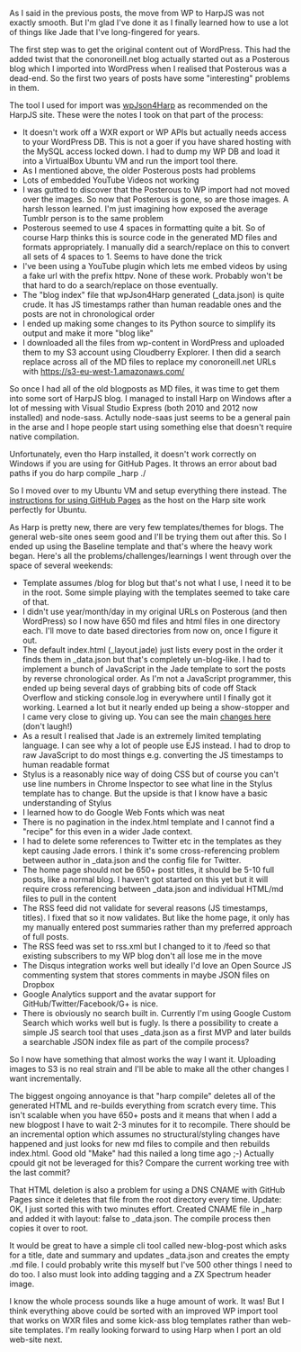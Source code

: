 As I said in the previous posts, the move from WP to HarpJS was not exactly smooth. But I'm glad I've done it as I finally learned how to use a lot of things like Jade that I've long-fingered for years.

The first step was to get the original content out of WordPress. This had the added twist that the conoroneill.net blog actually started out as a Posterous blog which I imported into WordPress when I realised that Posterous was a dead-end. So the first two years of posts have some "interesting" problems in them.

The tool I used for import was [wpJson4Harp](https://github.com/EJEHardenberg/wpJson4Harp) as recommended on the HarpJS site. These were the notes I took on that part of the process:

* It doesn't work off a WXR export or WP APIs but actually needs access to your WordPress DB. This is not a goer if you have shared hosting with the MySQL access locked down. I had to dump my WP DB and load it into a VirtualBox Ubuntu VM and run the import tool there.
* As I mentioned above, the older Posterous posts had problems
 * Lots of embedded YouTube Videos not working
 * I was gutted to discover that the Posterous to WP import had not moved over the images. So now that Posterous is gone, so are those images. A harsh lesson learned. I'm just imagining how exposed the average Tumblr person is to the same problem
 * Posterous seemed to use 4 spaces in formatting quite a bit. So of course Harp thinks this is source code in the generated MD files and formats appropriately. I manually did a search/replace on this to convert all sets of 4 spaces to 1. Seems to have done the trick
* I've been using a YouTube plugin which lets me embed videos by using a fake url with the prefix httpv. None of these work. Probably won't be that hard to do a search/replace on those eventually.
* The "blog index" file that wpJson4Harp generated (_data.json) is quite crude. It has JS timestamps rather than human readable ones and the posts are not in chronological order 
* I ended up making some changes to its Python source to simplify its output and make it more "blog like"
* I downloaded all the files from wp-content in WordPress and uploaded them to my S3 account using Cloudberry Explorer. I then did a search replace across all of the MD files to replace my conoroneill.net URLs with https://s3-eu-west-1.amazonaws.com/


So once I had all of the old blogposts as MD files, it was time to get them into some sort of HarpJS blog. I managed to install Harp on Windows after a lot of messing with Visual Studio Express (both 2010 and 2012 now installed) and node-sass. Actully node-saas just seems to be a general pain in the arse and I hope people start using something else that doesn't require native compilation.

Unfortunately, even tho Harp installed, it doesn't work correctly on Windows if you are using for GitHub Pages. It throws an error about bad paths if you do harp compile _harp ./

So I moved over to my Ubuntu VM and setup everything there instead. The [instructions for using GitHub Pages](http://harpjs.com/docs/deployment/github-pages) as the host on the Harp site work perfectly for Ubuntu.

As Harp is pretty new, there are very few templates/themes for blogs. The general web-site ones seem good and I'll be trying them out after this. So I ended up using the Baseline template and that's where the heavy work began. Here's all the problems/challenges/learnings I went through over the space of several weekends:

* Template assumes /blog for blog but that's not what I use, I need it to be in the root. Some simple playing with the templates seemed to take care of that.
* I didn't use year/month/day in my original URLs on Posterous (and then WordPress) so I now have 650 md files and html files in one directory each. I'll move to date based directories from now on, once I figure it out. 
* The default index.html (_layout.jade) just lists every post in the order it finds them in _data.json but that's completely un-blog-like. I had to implement a bunch of JavaScript in the Jade template to sort the posts by reverse chronological order. As I'm not a JavaScript programmer, this ended up being several days of grabbing bits of code off Stack Overflow and sticking console.log in everywhere until I finally got it working. Learned a lot but it nearly ended up being a show-stopper and I came very close to giving up. You can see the main [changes here](https://github.com/conoro/conoro.github.io/blob/master/_harp/_layout.jade) (don't laugh!)
* As a result I realised that Jade is an extremely limited templating language. I can see why a lot of people use EJS instead. I had to drop to raw JavaScript to do most things e.g. converting the JS timestamps to human readable format
* Stylus is a reasonably nice way of doing CSS but of course you can't use line numbers in Chrome Inspector to see what line in the Stylus template has to change. But the upside is that I know have a basic understanding of Stylus
* I learned how to do Google Web Fonts which was neat
* There is no pagination in the index.html template and I cannot find a "recipe" for this even in a wider Jade context. 
* I had to delete some references to Twitter etc in the templates as they kept causing Jade errors. I think it's some cross-referencing problem between author in _data.json and the config file for Twitter.
* The home page should not be 650+ post titles, it should be 5-10 full posts, like a normal blog. I haven't got started on this yet but it will require cross referencing between _data.json and individual HTML/md files to pull in the content
* The RSS feed did not validate for several reasons (JS timestamps, titles). I fixed that so it now validates. But like the home page, it only has my manually entered post summaries rather than my preferred approach of full posts.
* The RSS feed was set to rss.xml but I changed to it to /feed so that existing subscribers to my WP blog don't all lose me in the move
* The Disqus integration works well but ideally I'd love an Open Source JS commenting system that stores comments in maybe JSON files on Dropbox
* Google Analytics support and the avatar support for GitHub/Twitter/Facebook/G+ is nice.
* There is obviously no search built in. Currently I'm using Google Custom Search which works well but is fugly. Is there a possibility to create a simple JS search tool that uses _data.json as a first MVP and later builds a searchable JSON index file as part of the compile process?

So I now have something that almost works the way I want it. Uploading images to S3 is no real strain and I'll be able to make all the other changes I want incrementally.

The biggest ongoing annoyance is that "harp compile" deletes all of the generated HTML and re-builds everything from scratch every time. This isn't scalable when you have 650+ posts and it means that when I add a new blogpost I have to wait 2-3 minutes for it to recompile. There should be an incremental option which assumes no structural/styling changes have happened and just looks for new md files to compile and then rebuilds index.html. Good old "Make" had this nailed a long time ago ;-) Actually cpould git not be leveraged for this? Compare the current working tree with the last commit?

That HTML deletion is also a problem for using a DNS CNAME with GitHub Pages since it deletes that file from the root directory every time. Update: OK, I just sorted this with two minutes effort. Created CNAME file in _harp and added it with layout: false to _data.json. The compile process then copies it over to root. 

It would be great to have a simple cli tool called new-blog-post which asks for a title, date and summary and updates _data.json and creates the empty .md file. I could probably write this myself but I've 500 other things I need to do too. I also must look into adding tagging and a ZX Spectrum header image.

I know the whole process sounds like a huge amount of work. It was! But I think everything above could be sorted with an improved WP import tool that works on WXR files and some kick-ass blog templates rather than web-site templates. I'm really looking forward to using Harp when I port an old web-site next.


